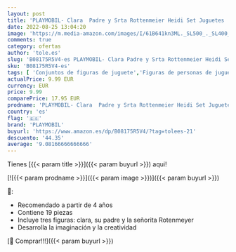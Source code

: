 ```yaml
---
layout: post
title: 'PLAYMOBIL- Clara  Padre y Srta Rottenmeier Heidi Set Juguetes  Multicolor  70258 '
date: 2022-08-25 13:04:20
image: 'https://m.media-amazon.com/images/I/61B641kn3ML._SL500_._SL400_.jpg'
comments: true
category: ofertas
author: 'tole.es'
slug: 'B08175R5V4-es PLAYMOBIL- Clara Padre y Srta Rottenmeier Heidi Set...'
sku: 'B08175R5V4-es'
tags: [ 'Conjuntos de figuras de juguete','Figuras de personas de juguete para niños','Juguetes','Juguetes y juegos','Muñecos y figuras','playmobil','playmobil-','🇪🇸', ]
actualPrice: 9.99 EUR
currency: EUR
price: 9.99
comparePrice: 17.95 EUR
prodname: 'PLAYMOBIL- Clara  Padre y Srta Rottenmeier Heidi Set Juguetes  Multicolor  70258 '
country: 'es'
flag: '🇪🇸'
brand: 'PLAYMOBIL'
buyurl: 'https://www.amazon.es/dp/B08175R5V4/?tag=tolees-21'
descuento: '44.35'
average: '9.08166666666666'
---
```


Tienes [{{< param title >}}]({{< param buyurl >}}) aqui!

[![{{< param prodname >}}]({{< param image >}})]({{< param buyurl >}})

🔎:

- Recomendado a partir de 4 años
- Contiene 19 piezas
- Incluye tres figuras: clara, su padre y la señorita Rotenmeyer
- Desarrolla la imaginación y la creatividad

[🛒 Comprar!!!]({{< param buyurl >}})
